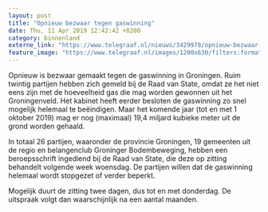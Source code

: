 ```yaml
---
layout: post
title: "Opnieuw bezwaar tegen gaswinning"
date: Thu, 11 Apr 2019 12:42:42 +0200
category: binnenland
externe_link: "https://www.telegraaf.nl/nieuws/3429978/opnieuw-bezwaar-tegen-gaswinning"
feature_image: "https://www.telegraaf.nl/images/1200x630/filters:format(jpeg):quality(80)/cdn-kiosk-api.telegraaf.nl/922fa07e-5c46-11e9-ab5f-0218eaf05005.jpg"
---
```


<p class="intro">Opnieuw is bezwaar gemaakt tegen de gaswinning in Groningen. Ruim twintig partijen hebben zich gemeld bij de Raad van State, omdat ze het niet eens zijn met de hoeveelheid gas die mag worden gewonnen uit het Groningenveld. Het kabinet heeft eerder besloten de gaswinning zo snel mogelijk helemaal te beëindigen. Maar het komende jaar (tot en met 1 oktober 2019) mag er nog (maximaal) 19,4 miljard kubieke meter uit de grond worden gehaald.</p> <p>In totaal 26 partijen, waaronder de provincie Groningen, 19 gemeenten uit de regio en belangenclub Groninger Bodembeweging, hebben een beroepsschrift ingediend bij de Raad van State, die deze op zitting behandelt volgende week woensdag. De partijen willen dat de gaswinning helemaal wordt stopgezet of verder beperkt.</p><p>Mogelijk duurt de zitting twee dagen, dus tot en met donderdag. De uitspraak volgt dan waarschijnlijk na een aantal maanden.</p>
